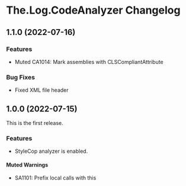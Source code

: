 # The.Log.CodeAnalyzer Changelog

## 1.1.0 (2022-07-16)

### Features

- Muted CA1014: Mark assemblies with CLSCompliantAttribute

### Bug Fixes

- Fixed XML file header

## 1.0.0 (2022-07-15)

This is the first release.

### Features

- StyleCop analyzer is enabled.

#### Muted Warnings

- SA1101: Prefix local calls with this
